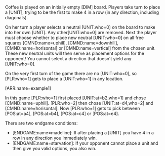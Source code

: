 Coffee is played on an initially empty [DIM] board. Players take turn to place a [UNIT], trying to be the first to make 4 in a row (in any direction, including diagonals).

On her turn a player selects a neutral [UNIT:who=0] on the board to make into her own [UNIT]. Any other[UNIT:who=0] are removed. Next the player must choose whether to place new neutral [UNIT:who=0] on all free squares [CMND:name=uphill], [CMND:name=downhill], [CMND:name=horisontal] or [CMND:name=vertical] from the chosen unit. These new neutral units will then serve as placement options for the opponent! You cannot select a direction that doesn't yield any [UNIT:who=0].

On the very first turn of the game there are no [UNIT:who=0], so [PLR:who=1] gets to place a [UNIT:who=1] in any location.

[ARR:name=example1]

In this game [PLR:who=1] first placed [UNIT:at=b2,who=1] and chose [CMND:name=uphill]. [PLR:who=2] then chose [UNIT:at=d4,who=2] and [CMND:name=horisontal]. Now [PLR:who=1] gets to pick between [POS:at=a4], [POS:at=b4], [POS:at=c4] or [POS:at=e4].

There are two endgame conditions:

- [ENDGAME:name=madeline]: If after placing a [UNIT] you have 4 in a row in any direction you immediately win.
- [ENDGAME:name=starvation]: If your opponent cannot place a unit and then give you valid options, you also win.
